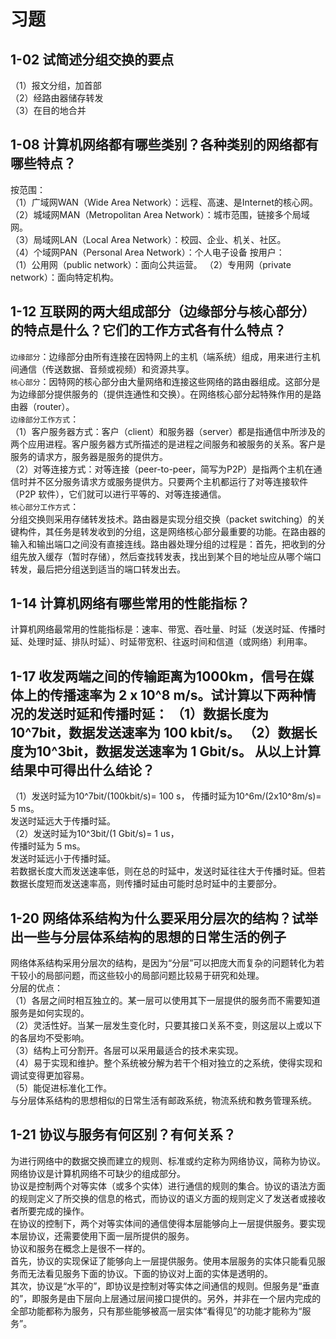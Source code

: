 # 习题

## 1-02 试简述分组交换的要点

（1）报文分组，加首部  
（2）经路由器储存转发  
（3）在目的地合并  

## 1-08 计算机网络都有哪些类别？各种类别的网络都有哪些特点？

按范围：  
（1）广域网WAN（Wide Area Network）：远程、高速、是Internet的核心网。  
（2）城域网MAN（Metropolitan Area Network）：城市范围，链接多个局域网。  
（3）局域网LAN（Local Area Network）：校园、企业、机关、社区。  
（4）个域网PAN（Personal Area Network）：个人电子设备
按用户：  
（1）公用网（public network）：面向公共运营。
（2）专用网（private network）：面向特定机构。  

## 1-12 互联网的两大组成部分（边缘部分与核心部分）的特点是什么？它们的工作方式各有什么特点？

`边缘部分`：边缘部分由所有连接在因特网上的主机（端系统）组成，用来进行主机间通信（传送数据、音频或视频）和资源共享。  
`核心部分`：因特网的核心部分由大量网络和连接这些网络的路由器组成。这部分是为边缘部分提供服务的（提供连通性和交换）。在网络核心部分起特殊作用的是路由器（router）。  
`边缘部分工作方式`：  
（1）客户服务器方式：客户（client）和服务器（server）都是指通信中所涉及的两个应用进程。客户服务器方式所描述的是进程之间服务和被服务的关系。客户是服务的请求方，服务器是服务的提供方。  
（2）对等连接方式：对等连接（peer-to-peer，简写为P2P）是指两个主机在通信时并不区分服务请求方或服务提供方。只要两个主机都运行了对等连接软件（P2P 软件），它们就可以进行平等的、对等连接通信。  
`核心部分工作方式`：  
分组交换则采用存储转发技术。路由器是实现分组交换（packet switching）的关键构件，其任务是转发收到的分组，这是网络核心部分最重要的功能。在路由器的输入和输出端口之间没有直接连线。路由器处理分组的过程是：首先，把收到的分组先放入缓存（暂时存储），然后查找转发表，找出到某个目的地址应从哪个端口转发，最后把分组送到适当的端口转发出去。  

## 1-14 计算机网络有哪些常用的性能指标？

计算机网络最常用的性能指标是：速率、带宽、吞吐量、时延（发送时延、传播时延、处理时延、排队时延）、时延带宽积、往返时间和信道（或网络）利用率。

## 1-17 收发两端之间的传输距离为1000km，信号在媒体上的传播速率为 2 x 10^8 m/s。试计算以下两种情况的发送时延和传播时延：  （1）数据长度为10^7bit，数据发送速率为 100 kbit/s。  （2）数据长度为10^3bit，数据发送速率为 1 Gbit/s。  从以上计算结果中可得出什么结论？

（1）发送时延为10^7bit/(100kbit/s)= 100 s，
传播时延为10^6m/(2x10^8m/s)= 5 ms。  
发送时延远大于传播时延。  
（2）发送时延为10^3bit/(1 Gbit/s)= 1 us，  
传播时延为 5 ms。  
发送时延远小于传播时延。  
若数据长度大而发送速率低，则在总的时延中，发送时延往往大于传播时延。但若数据长度短而发送速率高，则传播时延由可能时总时延中的主要部分。

## 1-20 网络体系结构为什么要采用分层次的结构？试举出一些与分层体系结构的思想的日常生活的例子

网络体系结构采用分层次的结构，是因为“分层”可以把庞大而复杂的问题转化为若干较小的局部问题，而这些较小的局部问题比较易于研究和处理。  
分层的优点：  
（1）各层之间时相互独立的。某一层可以使用其下一层提供的服务而不需要知道服务是如何实现的。  
（2）灵活性好。当某一层发生变化时，只要其接口关系不变，则这层以上或以下的各层均不受影响。  
（3）结构上可分割开。各层可以采用最适合的技术来实现。  
（4）易于实现和维护。整个系统被分解为若干个相对独立的之系统，使得实现和调试变得更加容易。  
（5）能促进标准化工作。  
与分层体系结构的思想相似的日常生活有邮政系统，物流系统和教务管理系统。

## 1-21 协议与服务有何区别？有何关系？

为进行网络中的数据交换而建立的规则、标准或约定称为网络协议，简称为协议。网络协议是计算机网络不可缺少的组成部分。  
协议是控制两个对等实体（或多个实体）进行通信的规则的集合。协议的语法方面的规则定义了所交换的信息的格式，而协议的语义方面的规则定义了发送者或接收者所要完成的操作。  
在协议的控制下，两个对等实体间的通信使得本层能够向上一层提供服务。要实现本层协议，还需要使用下面一层所提供的服务。  
协议和服务在概念上是很不一样的。  
首先，协议的实现保证了能够向上一层提供服务。使用本层服务的实体只能看见服务而无法看见服务下面的协议。下面的协议对上面的实体是透明的。  
其次，协议是“水平的”，即协议是控制对等实体之间通信的规则。但服务是“垂直的”，即服务是由下层向上层通过层间接口提供的。另外，并非在一个层内完成的全部功能都称为服务，只有那些能够被高一层实体“看得见”的功能才能称为“服务”。
